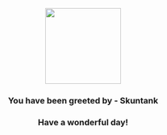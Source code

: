 <p align="center">
    <img src="https://raw.githubusercontent.com/PokeAPI/sprites/master/sprites/pokemon/435.png" width="150" height="150">
</p>
<h3 align="center">You have been greeted by - <b>Skuntank</b></h3>
<h3 align="center">Have a wonderful day!</h3>
